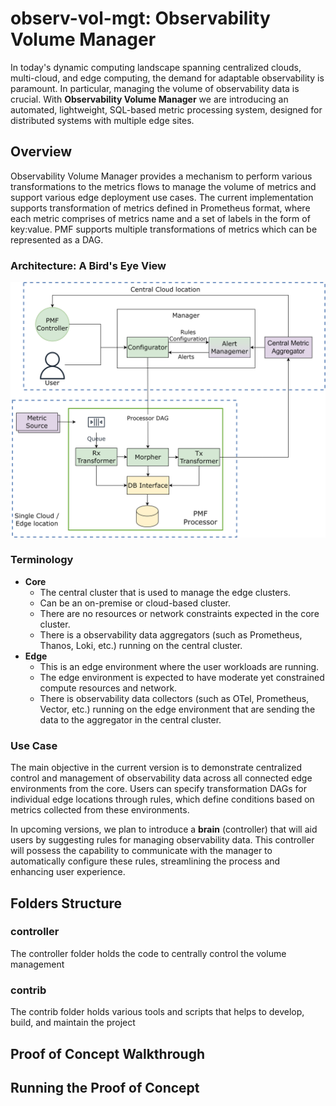 # observ-vol-mgt: Observability Volume Manager
In today's dynamic computing landscape spanning centralized clouds, multi-cloud, and edge computing, the demand for adaptable observability is paramount. In particular, managing the volume of observability data is crucial.  With **Observability Volume Manager** we are introducing an automated, lightweight, SQL-based metric processing system, designed for distributed systems with multiple edge sites. 

## Overview
Observability Volume Manager provides a mechanism to perform various transformations to the metrics flows to manage the volume of metrics and support various edge deployment use cases.
The current implementation supports transformation of metrics defined in Prometheus format, where each metric comprises of metrics name and a set of labels in the form of key:value. PMF supports multiple transformations of metrics which can be represented as a DAG.

### Architecture: A Bird's Eye View
![](docs/images/architecture.svg)


### Terminology
- **Core**
  - The central cluster that is used to manage the edge clusters.
  - Can be an on-premise or cloud-based cluster.
  - There are no resources or network constraints expected in the core cluster.
  - There is a observability data aggregators (such as Prometheus, Thanos, Loki, etc.) running on the central cluster.
- **Edge**
  - This is an edge environment where the user workloads are running.
  - The edge environment is expected to have moderate yet constrained compute resources and network.
  - There is observability data collectors (such as OTel, Prometheus, Vector, etc.) running on the edge environment that are sending the data to the aggregator in the central cluster. 

### Use Case
The main objective in the current version is to demonstrate centralized control and management of observability data across all connected edge environments from the core. Users can specify transformation DAGs for individual edge locations through rules, which define conditions based on metrics collected from these environments. 

In upcoming versions, we plan to introduce a **brain** (controller) that will aid users by suggesting rules for managing observability data. This controller will possess the capability to communicate with the manager to automatically configure these rules, streamlining the process and enhancing user experience. 

## Folders Structure

### controller

The controller folder holds the code to centrally control the volume management

### contrib

The contrib folder holds various tools and scripts that helps to develop, build, and maintain the project

## Proof of Concept Walkthrough

## Running the Proof of Concept
